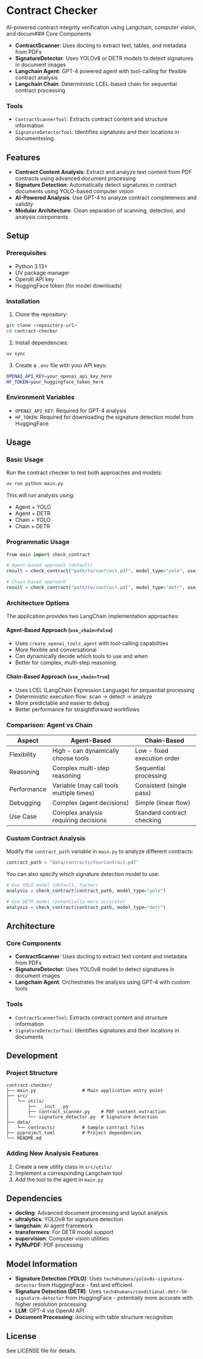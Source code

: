 # Contract Checker

AI-powered contract integrity verification using Langchain, computer vision, and docum### Core Components

- **ContractScanner**: Uses docling to extract text, tables, and metadata from PDFs
- **SignatureDetector**: Uses YOLOv8 or DETR models to detect signatures in document images
- **Langchain Agent**: GPT-4 powered agent with tool-calling for flexible contract analysis
- **Langchain Chain**: Deterministic LCEL-based chain for sequential contract processing

### Tools

- `ContractScannerTool`: Extracts contract content and structure information
- `SignatureDetectorTool`: Identifies signatures and their locations in documentssing.

## Features

- **Contract Content Analysis**: Extract and analyze text content from PDF contracts using advanced document processing
- **Signature Detection**: Automatically detect signatures in contract documents using YOLO-based computer vision
- **AI-Powered Analysis**: Use GPT-4 to analyze contract completeness and validity
- **Modular Architecture**: Clean separation of scanning, detection, and analysis components

## Setup

### Prerequisites

- Python 3.13+
- UV package manager
- OpenAI API key
- HuggingFace token (for model downloads)

### Installation

1. Clone the repository:
```bash
git clone <repository-url>
cd contract-checker
```

2. Install dependencies:
```bash
uv sync
```

3. Create a `.env` file with your API keys:
```bash
OPENAI_API_KEY=your_openai_api_key_here
HF_TOKEN=your_huggingface_token_here
```

### Environment Variables

- `OPENAI_API_KEY`: Required for GPT-4 analysis
- `HF_TOKEN`: Required for downloading the signature detection model from HuggingFace

## Usage

### Basic Usage

Run the contract checker to test both approaches and models:

```bash
uv run python main.py
```

This will run analysis using:
- Agent + YOLO
- Agent + DETR  
- Chain + YOLO
- Chain + DETR

### Programmatic Usage

```python
from main import check_contract

# Agent-based approach (default)
result = check_contract("path/to/contract.pdf", model_type="yolo", use_chain=False)

# Chain-based approach
result = check_contract("path/to/contract.pdf", model_type="detr", use_chain=True)
```

### Architecture Options

The application provides two LangChain implementation approaches:

#### Agent-Based Approach (`use_chain=False`)
- Uses `create_openai_tools_agent` with tool-calling capabilities
- More flexible and conversational
- Can dynamically decide which tools to use and when
- Better for complex, multi-step reasoning

#### Chain-Based Approach (`use_chain=True`)
- Uses LCEL (LangChain Expression Language) for sequential processing
- Deterministic execution flow: scan → detect → analyze
- More predictable and easier to debug
- Better performance for straightforward workflows

### Comparison: Agent vs Chain

| Aspect | Agent-Based | Chain-Based |
|--------|-------------|-------------|
| Flexibility | High - can dynamically choose tools | Low - fixed execution order |
| Reasoning | Complex multi-step reasoning | Sequential processing |
| Performance | Variable (may call tools multiple times) | Consistent (single pass) |
| Debugging | Complex (agent decisions) | Simple (linear flow) |
| Use Case | Complex analysis requiring decisions | Standard contract checking |

### Custom Contract Analysis

Modify the `contract_path` variable in `main.py` to analyze different contracts:

```python
contract_path = "data/contracts/YourContract.pdf"
```

You can also specify which signature detection model to use:

```python
# Use YOLO model (default, faster)
analysis = check_contract(contract_path, model_type="yolo")

# Use DETR model (potentially more accurate)
analysis = check_contract(contract_path, model_type="detr")
```

## Architecture

### Core Components

- **ContractScanner**: Uses docling to extract text content and metadata from PDFs
- **SignatureDetector**: Uses YOLOv8 model to detect signatures in document images
- **Langchain Agent**: Orchestrates the analysis using GPT-4 with custom tools

### Tools

- `ContractScannerTool`: Extracts contract content and structure information
- `SignatureDetectorTool`: Identifies signatures and their locations in documents

## Development

### Project Structure

```
contract-checker/
├── main.py                 # Main application entry point
├── src/
│   └── utils/
│       ├── __init__.py
│       ├── contract_scanner.py    # PDF content extraction
│       └── signature_detector.py  # Signature detection
├── data/
│   └── contracts/          # Sample contract files
├── pyproject.toml          # Project dependencies
└── README.md
```

### Adding New Analysis Features

1. Create a new utility class in `src/utils/`
2. Implement a corresponding Langchain tool
3. Add the tool to the agent in `main.py`

## Dependencies

- **docling**: Advanced document processing and layout analysis
- **ultralytics**: YOLOv8 for signature detection
- **langchain**: AI agent framework
- **transformers**: For DETR model support
- **supervision**: Computer vision utilities
- **PyMuPDF**: PDF processing

## Model Information

- **Signature Detection (YOLO)**: Uses `tech4humans/yolov8s-signature-detector` from HuggingFace - fast and efficient
- **Signature Detection (DETR)**: Uses `tech4humans/conditional-detr-50-signature-detector` from HuggingFace - potentially more accurate with higher resolution processing
- **LLM**: GPT-4 via OpenAI API
- **Document Processing**: docling with table structure recognition

## License

See LICENSE file for details.